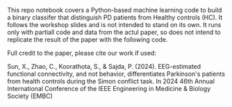 This repo notebook covers a Python-based machine learning code to build a binary classifer that distinguish PD patients from Healthy controls (HC). It follows the workshop slides and is not intended to stand on its own. It runs only with partiall code and data from the actul paper, so does not intend to replicate the result of the paper with the following code.

Full credit to the paper, please cite our work if used:

Sun, X., Zhao, C., Koorathota, S., & Sajda, P. (2024). EEG-estimated functional connectivity, and not behavior, differentiates Parkinson's patients from health controls during the Simon conflict task. In 2024 46th Annual International Conference of the IEEE Engineering in Medicine & Biology Society (EMBC)


